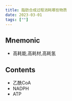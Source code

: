 ```yaml
---
title: 脂肪合成过程消耗哪些物质
date: 2023-03-01
tags: [""]
--- 
```


## Mnemonic
- 高耗能,高耗材,高耗氢
## Contents
- 乙酰CoA
- NADPH
- ATP


